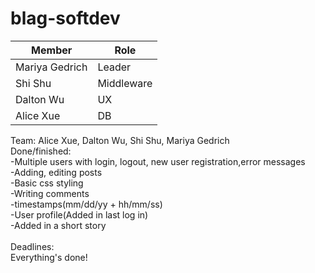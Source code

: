 # blag-softdev

Member | Role
-------|-------
Mariya Gedrich | Leader
Shi Shu | Middleware
Dalton Wu | UX
Alice Xue | DB

Team: Alice Xue, Dalton Wu, Shi Shu, Mariya Gedrich <br>
Done/finished: <br>
-Multiple users with login, logout, new user registration,error messages<br>
-Adding, editing posts<br>
-Basic css styling<br>
-Writing comments<br>
-timestamps(mm/dd/yy + hh/mm/ss)<br>
-User profile(Added in last log in)<br>
-Added in a short story<br>
<br>
Deadlines: <br>
Everything's done!
